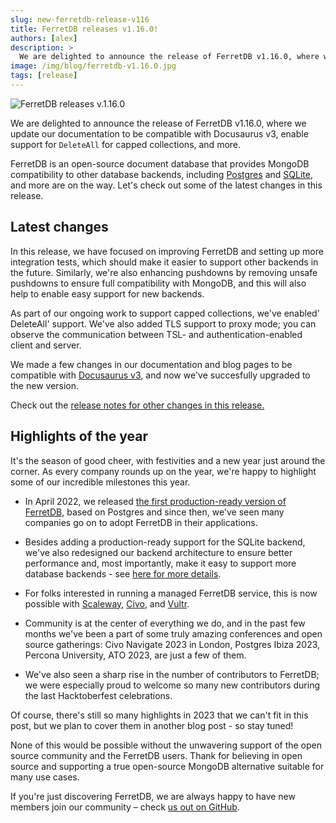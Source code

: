 ```yaml
---
slug: new-ferretdb-release-v116
title: FerretDB releases v1.16.0!
authors: [alex]
description: >
  We are delighted to announce the release of FerretDB v1.16.0, where we update our documentation to be compatible with Docusaurus v3, enable support for `DeleteAll` for capped collections, and more.
image: /img/blog/ferretdb-v1.16.0.jpg
tags: [release]
---
```


![FerretDB releases v.1.16.0](/img/blog/ferretdb-v1.16.0.jpg)

We are delighted to announce the release of FerretDB v1.16.0, where we update our documentation to be compatible with Docusaurus v3, enable support for `DeleteAll` for capped collections, and more.

<!--truncate-->

FerretDB is an open-source document database that provides MongoDB compatibility to other database backends, including [Postgres](https://www.postgresql.org/) and [SQLite](https://www.sqlite.org/), and more are on the way.
Let's check out some of the latest changes in this release.

## Latest changes

In this release, we have focused on improving FerretDB and setting up more integration tests, which should make it easier to support other backends in the future.
Similarly, we're also enhancing pushdowns by removing unsafe pushdowns to ensure full compatibility with MongoDB, and this will also help to enable easy support for new backends.

As part of our ongoing work to support capped collections, we've enabled' DeleteAll' support.
We've also added TLS support to proxy mode; you can observe the communication between TSL- and authentication-enabled client and server.

We made a few changes in our documentation and blog pages to be compatible with [Docusaurus v3](https://docusaurus.io/blog/preparing-your-site-for-docusaurus-v3), and now we've succesfully upgraded to the new version.

Check out the [release notes for other changes in this release.](https://github.com/FerretDB/FerretDB/releases/tag/v1.16.0)

## Highlights of the year

It's the season of good cheer, with festivities and a new year just around the corner.
As every company rounds up on the year, we're happy to highlight some of our incredible milestones this year.

- In April 2022, we released [the first production-ready version of FerretDB](https://blog.ferretdb.io/ferretdb-1-0-ga-opensource-mongodb-alternative/), based on Postgres and since then, we've seen many companies go on to adopt FerretDB in their applications.

- Besides adding a production-ready support for the SQLite backend, we've also redesigned our backend architecture to ensure better performance and, most importantly, make it easy to support more database backends - see [here for more details](https://blog.ferretdb.io/ferretdb-v1-10-production-ready-sqlite/#the-new-architecture).

- For folks interested in running a managed FerretDB service, this is now possible with [Scaleway](https://www.scaleway.com/en/betas/#managed-document-database), [Civo](https://www.civo.com/marketplace/FerretDB), and [Vultr](https://www.vultr.com/docs/ferretdb-managed-database-guide/).

- Community is at the center of everything we do, and in the past few months we've been a part of some truly amazing conferences and open source gatherings: Civo Navigate 2023 in London, Postgres Ibiza 2023, Percona University, ATO 2023, are just a few of them.

- We've also seen a sharp rise in the number of contributors to FerretDB; we were especially proud to welcome so many new contributors during the last Hacktoberfest celebrations.

Of course, there's still so many highlights in 2023 that we can't fit in this post, but we plan to cover them in another blog post - so stay tuned!

None of this would be possible without the unwavering support of the open source community and the FerretDB users.
Thank for believing in open source and supporting a true open-source MongoDB alternative suitable for many use cases.

If you're just discovering FerretDB, we are always happy to have new members join our community – check [us out on GitHub](https://github.com/FerretDB/FerretDB).

